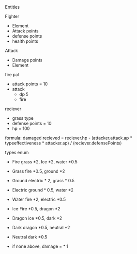 Entities

Fighter 
- Element 
- Attack points
- defense points
- health points

Attack
- Damage points
- Element

fire pal
- attack points = 10
- attack
	- dp 5
	- fire

reciever
- grass type
- defense points = 10
- hp = 100

formula:
damaged recieved = reciever.hp -  (attacker.attack.ap * typeeffectiveness * attacker.ap) / (reciever.defensePoints)

types enum 
- Fire 		grass *2, Ice  *2, water *0.5	
- Grass		fire *0.5, ground *2
- Ground		electric * 2, grass * 0.5
- Electric	ground * 0.5, water *2
- Water		fire *2, electric *0.5
- Ice			Fire *0.5, dragon *2
- Dragon		ice *0.5, dark *2
- Dark		dragon *0.5, neutral *2
- Neutral		dark *0.5

- if none above, damage  = * 1


